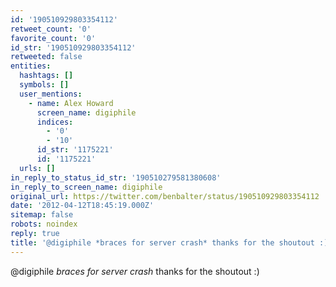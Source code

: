 ```yaml
---
id: '190510929803354112'
retweet_count: '0'
favorite_count: '0'
id_str: '190510929803354112'
retweeted: false
entities:
  hashtags: []
  symbols: []
  user_mentions:
    - name: Alex Howard
      screen_name: digiphile
      indices:
        - '0'
        - '10'
      id_str: '1175221'
      id: '1175221'
  urls: []
in_reply_to_status_id_str: '190510279581380608'
in_reply_to_screen_name: digiphile
original_url: https://twitter.com/benbalter/status/190510929803354112
date: '2012-04-12T18:45:19.000Z'
sitemap: false
robots: noindex
reply: true
title: '@digiphile *braces for server crash* thanks for the shoutout :)'
---
```


@digiphile *braces for server crash* thanks for the shoutout :)